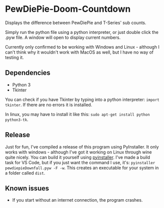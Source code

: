 # PewDiePie-Doom-Countdown

Displays the difference between PewDiePie and T-Series' sub counts.

Simply run the python file using a python interpreter, or just double click the .pyw file. A window will open to display current numbers.

Currently only confirmed to be working with Windows and Linux - although I can't think why it wouldn't work with MacOS as well, but I have no way of testing it.

## Dependencies

* Python 3
* Tkinter

You can check if you have Tkinter by typing into a python interpreter:
`import tkinter`.
If there are no errors it is installed.

In linux, you may have to install it like this:
`sudo apt-get install python python3-tk`.

## Release

Just for fun, I've compiled a release of this program using PyInstaller. It only works with windows - although I've got it working on Linux through wine quite nicely.
You can build it yourself using [pyinstaller](https://www.pyinstaller.org/). I've made a build task for VS Code, but if you just want the command I use, it's: `pyinstaller pewdiepieDownfall.pyw -F -w`. This creates an executable for your system in a folder called `dist`.

## Known issues

* If you start without an internet connection, the program crashes.